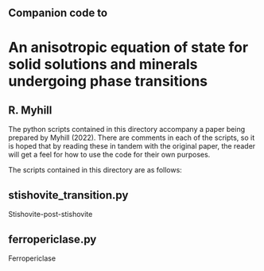 ## Companion code to
# An anisotropic equation of state for solid solutions and minerals undergoing phase transitions
## R. Myhill

The python scripts contained in this directory accompany a paper
being prepared by Myhill (2022).
There are comments in each of the scripts, so it is hoped that by reading
these in tandem with the original paper, the reader will get a feel
for how to use the code for their own purposes.

The scripts contained in this directory are as follows:

stishovite_transition.py
------------------------

Stishovite-post-stishovite

ferropericlase.py
-----------------

Ferropericlase